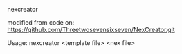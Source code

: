nexcreator

modified from code on: https://github.com/Threetwosevensixseven/NexCreator.git

Usage: nexcreator &lt;template file&gt; &lt;nex file&gt;
